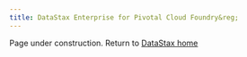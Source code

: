 ```yaml
---
title: DataStax Enterprise for Pivotal Cloud Foundry&reg;
---
```


Page under construction. Return to [DataStax home](index.html)
